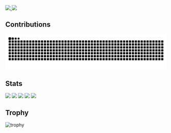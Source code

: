 <p align="left">
  <a href="https://github.com/atsuki-sakai">
    <img height="20" src="https://komarev.com/ghpvc/?username=atsuki-sakai" />
  </a>
  <a href="https://github.com/atsuki-sakai">
    <img height="20" src="https://img.shields.io/github/followers/atsuki-sakai?label=follow&logo=github&style=flat" />
  </a>
<!--   <a href="http://qiita.com/atsuki-sakai">
    <img height="20" src="https://qiita-badge.apiapi.app/s/atsuki-sakai/posts.svg" />
  </a> -->
<!--   <a href="http://qiita.com/atsuki-sakai">
    <img height="20" src="https://qiita-badge.apiapi.app/s/atsuki-sakai/contributions.svg" />
  </a>
  <a href="https://zenn.dev/atsuki-sakai">
    <img height="20" src="https://badgen.org/img/zenn/atsuki-sakai/articles?style=plastic" />
  </a> -->
</p>

## Contributions
![github contribution grid snake animation](https://raw.githubusercontent.com/atsuki-sakai/atsuki-sakai/output/github-contribution-grid-snake-dark.svg)

## Stats
![](http://github-profile-summary-cards.vercel.app/api/cards/profile-details?username=atsuki-sakai&theme=gruvbox)
![](http://github-profile-summary-cards.vercel.app/api/cards/repos-per-language?username=atsuki-sakai&theme=gruvbox)
![](http://github-profile-summary-cards.vercel.app/api/cards/most-commit-language?username=atsuki-sakai&theme=gruvbox)
![](http://github-profile-summary-cards.vercel.app/api/cards/stats?username=atsuki-sakai&theme=gruvbox)
![](http://github-profile-summary-cards.vercel.app/api/cards/productive-time?username=atsuki-sakai&theme=gruvbox&utcOffset=9)

## Trophy
![trophy](https://github-profile-trophy.vercel.app/?username=atsuki-sakai&theme=gruvbox)



